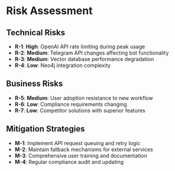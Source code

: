 # Risk Assessment

## Technical Risks
- **R-1**: **High**: OpenAI API rate limiting during peak usage
- **R-2**: **Medium**: Telegram API changes affecting bot functionality
- **R-3**: **Medium**: Vector database performance degradation
- **R-4**: **Low**: Neo4j integration complexity

## Business Risks
- **R-5**: **Medium**: User adoption resistance to new workflow
- **R-6**: **Low**: Compliance requirements changing
- **R-7**: **Low**: Competitor solutions with superior features

## Mitigation Strategies
- **M-1**: Implement API request queuing and retry logic
- **M-2**: Maintain fallback mechanisms for external services
- **M-3**: Comprehensive user training and documentation
- **M-4**: Regular compliance audit and updating
